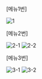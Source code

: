 [메뉴1번]

![1](https://user-images.githubusercontent.com/61142269/81822255-d2460700-956d-11ea-839a-01f3df75be02.png)

[메뉴2번]

![2-1](https://user-images.githubusercontent.com/61142269/81822057-9a3ec400-956d-11ea-9ecc-91249689efd7.png)
![2-2](https://user-images.githubusercontent.com/61142269/81822123-ae82c100-956d-11ea-9b47-f2383598806d.png)

[메뉴3번]

![3-1](https://user-images.githubusercontent.com/61142269/81822322-e7bb3100-956d-11ea-81b8-592c18a0addb.png)
![3-2](https://user-images.githubusercontent.com/61142269/81822328-eab62180-956d-11ea-82a3-73e246dc542b.png)
